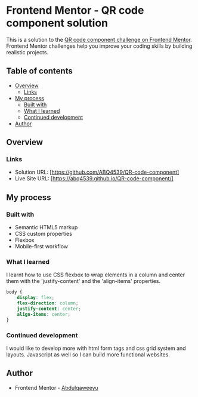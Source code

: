 # Frontend Mentor - QR code component solution

This is a solution to the [QR code component challenge on Frontend Mentor](https://www.frontendmentor.io/challenges/qr-code-component-iux_sIO_H). Frontend Mentor challenges help you improve your coding skills by building realistic projects. 

## Table of contents

- [Overview](#overview)
  - [Links](#links)
- [My process](#my-process)
  - [Built with](#built-with)
  - [What I learned](#what-i-learned)
  - [Continued development](#continued-development)
- [Author](#author)


## Overview

### Links

- Solution URL: [https://github.com/ABQ4539/QR-code-component]
- Live Site URL: [https://abq4539.github.io/QR-code-component/]

## My process

### Built with

- Semantic HTML5 markup
- CSS custom properties
- Flexbox
- Mobile-first workflow

### What I learned

I learnt how to use CSS flexbox to wrap elements in a column and center them with the
'justify-content' and the 'align-items' properties.


```css
body {
    display: flex;
    flex-direction: column;
    justify-content: center;
    align-items: center;
}
```


### Continued development

I would like to develop more with html form tags and css grid system and layouts. Javascript as well so
I can build more functional websites.


## Author

- Frontend Mentor - [Abdulqaweeyu](https://www.frontendmentor.io/profile/ABQ4539)


